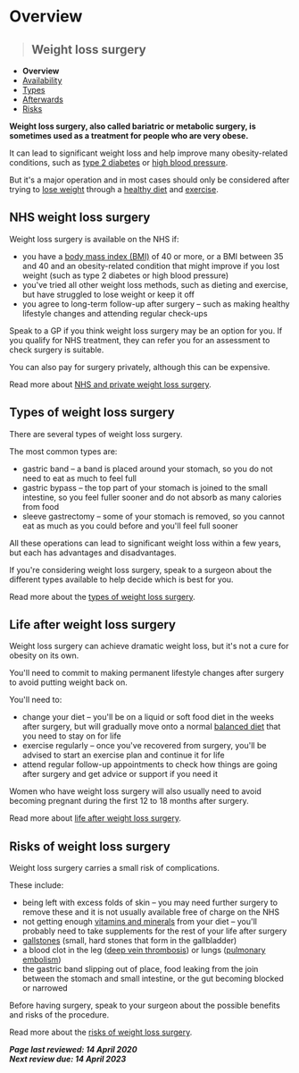 <!-- weight-loss-surgery -->

# **Overview**

> ## Weight loss surgery


- **Overview**
- [Availability](weight-loss-surgery-who-can-have-it.md)
- [Types](weight-loss-surgery-types.md)
- [Afterwards](weight-loss-surgery-afterwards.md)
- [Risks](weight-loss-surgery-risks.md)

**Weight loss surgery, also called bariatric or metabolic surgery, is sometimes used as a treatment for people who are very obese.**

It can lead to significant weight loss and help improve many obesity-related conditions, such as [type 2 diabetes](type-2-diabetes.md) or [high blood pressure](high-blood-pressure-hypertension.md).

But it's a major operation and in most cases should only be considered after trying to [lose weight](https://www.nhs.uk/live-well/healthy-weight/start-the-nhs-weight-loss-plan/) through a [healthy diet](https://www.nhs.uk/live-well/eat-well/) and [exercise](https://www.nhs.uk/live-well/exercise/).

## NHS weight loss surgery

Weight loss surgery is available on the NHS if:

- you have a [body mass index (BMI)](https://www.nhs.uk/common-health-questions/lifestyle/what-is-the-body-mass-index-bmi/) of 40 or more, or a BMI between 35 and 40 and an obesity-related  condition that might improve if you lost weight (such as type 2 diabetes or high blood pressure)
- you've tried all other weight loss methods, such as dieting and exercise, but have struggled to lose weight or keep it off
- you agree to long-term follow-up after surgery – such as making healthy lifestyle changes and attending regular check-ups

Speak to a GP if you think weight loss surgery may be an option for you. If  you qualify for NHS treatment, they can refer you for an assessment to  check surgery is suitable.

You can also pay for surgery privately, although this can be expensive.

Read more about [NHS and private weight loss surgery](weight-loss-surgery-who-can-have-it.md).

## Types of weight loss surgery

There are several types of weight loss surgery.

The most common types are:

- gastric band – a band is placed around your stomach, so you do not need to eat as much to feel full
- gastric bypass – the top part of your stomach is joined to the small intestine, so you feel fuller sooner and do not absorb as many calories from food
- sleeve gastrectomy – some of your stomach is removed, so you cannot eat as much as you could before and you'll feel full sooner

All these operations can lead to significant weight loss within a few years, but each has advantages and disadvantages.

If you're considering weight loss surgery, speak to a surgeon about the  different types available to help decide which is best for you.

Read more about the [types of weight loss surgery](weight-loss-surgery/types.md).

## Life after weight loss surgery

Weight loss surgery can achieve dramatic weight loss, but it's not a cure for obesity on its own.

You'll need to commit to making permanent lifestyle changes after surgery to avoid putting weight back on.

You'll need to:

- change your diet – you'll be on a liquid or soft food diet in the weeks after surgery, but will gradually move onto a normal [balanced diet](https://www.nhs.uk/live-well/eat-well/) that you need to stay on for life
- exercise regularly – once you've recovered from surgery, you'll be advised to start an exercise plan and continue it for life
- attend regular follow-up appointments to check how things are going after surgery and get advice or support if you need it

Women who have weight loss surgery will also usually need to avoid becoming  pregnant during the first 12 to 18 months after surgery.

Read more about [life after weight loss surgery](weight-loss-surgery-afterwards.md).

## Risks of weight loss surgery

Weight loss surgery carries a small risk of complications.

These include:

- being left with excess folds of skin – you may need further surgery to remove these and it is not usually available free of charge on the NHS
- not getting enough [vitamins and minerals](vitamins-and-minerals.md) from your diet – you'll probably need to take supplements for the rest of your life after surgery
- [gallstones](gallstones.md) (small, hard stones that form in the gallbladder)
- a blood clot in the leg ([deep vein thrombosis](deep-vein-thrombosis-dvt.md)) or lungs ([pulmonary embolism](pulmonary-embolism.md))
- the gastric band slipping out of place, food leaking from the join between  the stomach and small intestine, or the gut becoming blocked or narrowed

Before having surgery, speak to your surgeon about the possible benefits and risks of the procedure.

Read more about the [risks of weight loss surgery](weight-loss-surgery-risks.md).

***Page last reviewed: 14 April 2020  
Next review due: 14 April 2023***
